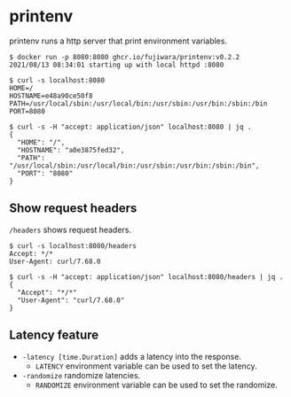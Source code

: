 # printenv

printenv runs a http server that print environment variables.

```console
$ docker run -p 8080:8080 ghcr.io/fujiwara/printenv:v0.2.2
2021/08/13 08:34:01 starting up with local httpd :8080
```

```console
$ curl -s localhost:8080
HOME=/
HOSTNAME=e48a90ce50f8
PATH=/usr/local/sbin:/usr/local/bin:/usr/sbin:/usr/bin:/sbin:/bin
PORT=8080

$ curl -s -H "accept: application/json" localhost:8080 | jq .
{
  "HOME": "/",
  "HOSTNAME": "a0e3875fed32",
  "PATH": "/usr/local/sbin:/usr/local/bin:/usr/sbin:/usr/bin:/sbin:/bin",
  "PORT": "8080"
}
```

## Show request headers

`/headers` shows request headers.

```console
$ curl -s localhost:8080/headers
Accept: */*
User-Agent: curl/7.68.0

$ curl -s -H "accept: application/json" localhost:8080/headers | jq .
{
  "Accept": "*/*"
  "User-Agent": "curl/7.68.0"
}
```

## Latency feature

- `-latency [time.Duration]` adds a latency into the response.
  - `LATENCY` environment variable can be used to set the latency.
- `-randomize` randomize latencies.
  - `RANDOMIZE` environment variable can be used to set the randomize.
